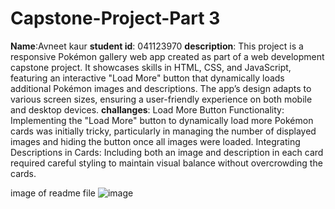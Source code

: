 # Capstone-Project-Part 3
 **Name**:Avneet kaur
 **student id**: 041123970
 **description**:
This project is a responsive Pokémon gallery web app created as part of a web development capstone project. It showcases skills in HTML, CSS, and JavaScript, featuring an interactive "Load More" button that dynamically loads additional Pokémon images and descriptions. The app’s design adapts to various screen sizes, ensuring a user-friendly experience on both mobile and desktop devices.
**challanges**:
Load More Button Functionality: Implementing the "Load More" button to dynamically load more Pokémon cards was initially tricky, particularly in managing the number of displayed images and hiding the button once all images were loaded.
Integrating Descriptions in Cards: Including both an image and description in each card required careful styling to maintain visual balance without overcrowding the cards.

image of readme file
![image](https://github.com/user-attachments/assets/89fef538-f92c-4138-a7bf-c89f618d5a2f)

